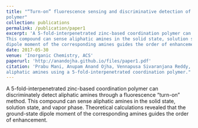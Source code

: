 ```yaml
---
title: "“Turn-on” fluorescence sensing and discriminative detection of aliphatic amines using a 5-fold-interpenetrated coordination 
polymer"
collection: publications
permalink: /publication/paper1
excerpt: 'A 5-fold-interpenetrated zinc-based coordination polymer can discriminately detect aliphatic amines through a fluorescence “turn-on” method. 
This compound can sense aliphatic amines in the solid state, solution state, and vapor phase. Theoretical calculations revealed that the ground-state 
dipole moment of the corresponding amines guides the order of enhancement.'
date: 2017-05-30
venue: 'Inorganic Chemistry, ACS'
paperurl: 'http://anandojha.github.io/files/paper1.pdf'
citation: 'Prabu Mani, Anupam Anand Ojha, Vennapusa Sivaranjana Reddy, and Sukhendu Mandal. "“Turn-on” fluorescence sensing and discriminative detection of 
aliphatic amines using a 5-fold-interpenetrated coordination polymer." Inorganic Chemistry 56, no. 12 (2017): 6772-6775.'
---
```


A 5-fold-interpenetrated zinc-based coordination polymer can discriminately detect aliphatic amines through a fluorescence “turn-on” method. 
This compound can sense aliphatic amines in the solid state, solution state, and vapor phase. Theoretical calculations revealed that the ground-state 
dipole moment of the corresponding amines guides the order of enhancement.
